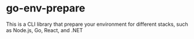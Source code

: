 # go-env-prepare
This is a CLI library that prepare your environment for different stacks, such as Node.js, Go, React, and .NET
